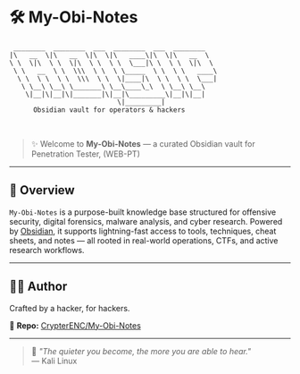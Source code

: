 # 🛠️ My-Obi-Notes

     ________  ________  ___  ________  ___  ________     
    |\   __  \|\   __  \|\  \|\   ____\|\  \|\   __  \    
    \ \  \|\  \ \  \|\  \ \  \ \  \___|\ \  \ \  \|\  \   
     \ \   __  \ \  \\\  \ \  \ \_____  \ \  \ \   ____\  
      \ \  \ \  \ \  \\\  \ \  \|____|\  \ \  \ \  \___|  
       \ \__\ \__\ \_______\ \__\____\_\  \ \__\ \__\     
        \|__|\|__|\|_______|\|__|\_________\|__|\|__|     
                               \|_________|
          Obsidian vault for operators & hackers
⠀


> ✨ Welcome to **My-Obi-Notes** — a curated Obsidian vault for Penetration Tester, (WEB-PT)

---

## 📁 Overview

`My-Obi-Notes` is a purpose-built knowledge base structured for offensive security, digital forensics, malware analysis, and cyber research. Powered by [Obsidian](https://obsidian.md), it supports lightning-fast access to tools, techniques, cheat sheets, and notes — all rooted in real-world operations, CTFs, and active research workflows.

---
## 👨‍💻 Author

Crafted by a hacker, for hackers.

📂 **Repo:** [CrypterENC/My-Obi-Notes](https://github.com/CrypterENC/My-Obi-Notes.git)

---

> 🧠 _"The quieter you become, the more you are able to hear."_  
> — Kali Linux
